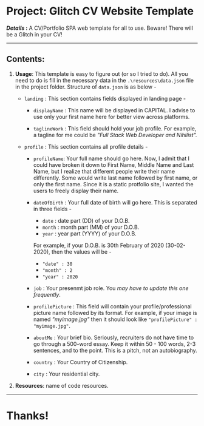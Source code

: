 # Project: Glitch CV Website Template

**_Details_ :** A CV/Portfolio SPA web template for all to use. Beware! There will be a Glitch in your CV!  

----

## Contents:

1. **Usage**: This template is easy to figure out (or so I tried to do). All you need to do is fill in the necessary data in the `.\resources\data.json` file in the project folder. Structure of `data.json` is as below -  
   
   * `landing` : This section contains fields displayed in landing page -  
      
      * `displayName` : This name will be displayed in CAPITAL. I advise to use only your first name here for better view across platforms.  
      
      * `taglineWork` : This field should hold your job profile. For example, a tagline for me could be _"Full Stack Web Developer and Nihilist"._  
   
   * `profile` : This section contains all profile details -  
      
      * `profileName`: Your full name should go here. Now, I admit that I could have broken it down to First Name, Middle Name and Last Name, but I realize that different people write their name differently. Some would write last name followed by first name, or only the first name. Since it is a static protfolio site, I wanted the users to freely display their name.  
      
      * `dateOfBirth` : Your full date of birth will go here. This is separated in three fields -  
         * `date` : date part (DD) of your D.O.B.  
         * `month` : month part (MM) of your D.O.B.  
         * `year` : year part (YYYY) of your D.O.B.  

        For example, if your D.O.B. is 30th February of 2020 (30-02-2020), then the values will be -  
          * `"date" : 30`  
          * `"month" : 2`  
          * `"year" : 2020`  
      
      * `job` : Your presenmt job role. You _may have to update this one frequently_.  
      
      * `profilePicture` : This field will contain your profile/professional picture name followed by its format. For example, if your image is named _"myimage.jpg"_ then it should look like `"profilePicture" : "myimage.jpg"`.  
      
      * `aboutMe` : Your brief bio. Seriously, recruiters do not have time to go through a 500-word essay. Keep it within 50 - 100 words, 2-3 sentences, and to the point. This is a pitch, not an autobiography.  

      * `country` : Your Country of Citizenship.  
      
      * `city` : Your residential city.

2. **Resources**: name of code resources.  

----
# Thanks!